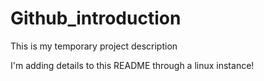 # Github_introduction
This is my temporary project description

I'm adding details to this README through a linux instance!
